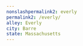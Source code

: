 ```yaml
---
﻿nonslashpermalink2: everly
permalink2: /everly/
alley: Everly
city: Barre
state: Massachusetts
---
```

